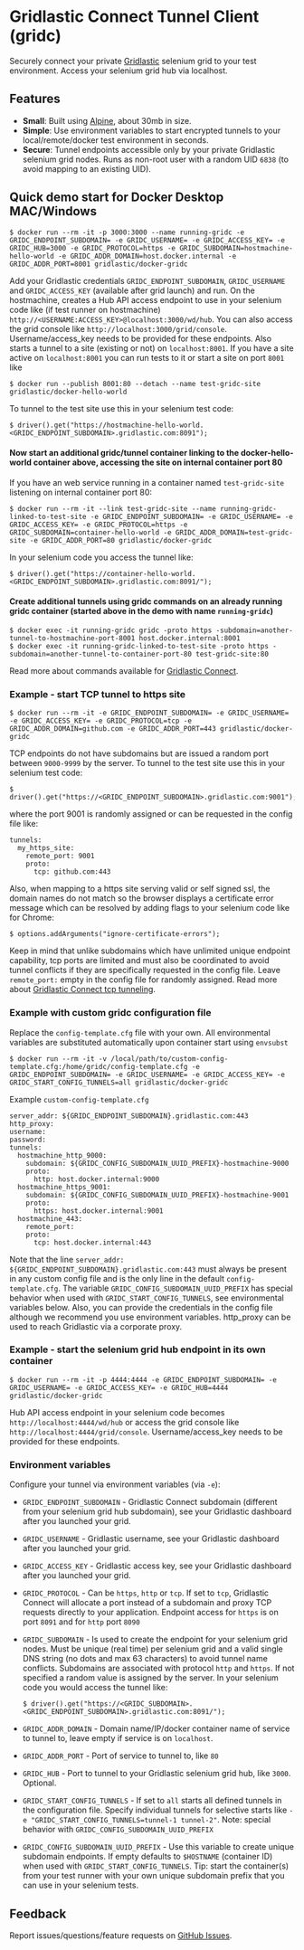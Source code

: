 # Gridlastic Connect Tunnel Client (gridc)
Securely connect your private [Gridlastic][gridlastic] selenium grid to your test environment. Access your selenium grid hub via localhost.


## Features

  * **Small**: Built using [Alpine][alpine], about 30mb in size.
  * **Simple**: Use environment variables to start encrypted tunnels to your local/remote/docker test environment in seconds.
  * **Secure**: Tunnel endpoints accessible only by your private Gridlastic selenium grid nodes. Runs as non-root user with a random UID `6838` (to avoid mapping to an existing UID).

## Quick demo start for Docker Desktop MAC/Windows

    $ docker run --rm -it -p 3000:3000 --name running-gridc -e GRIDC_ENDPOINT_SUBDOMAIN= -e GRIDC_USERNAME= -e GRIDC_ACCESS_KEY= -e GRIDC_HUB=3000 -e GRIDC_PROTOCOL=https -e GRIDC_SUBDOMAIN=hostmachine-hello-world -e GRIDC_ADDR_DOMAIN=host.docker.internal -e GRIDC_ADDR_PORT=8001 gridlastic/docker-gridc

Add your Gridlastic credentials `GRIDC_ENDPOINT_SUBDOMAIN`, `GRIDC_USERNAME` and `GRIDC_ACCESS_KEY` (available after grid launch) and run. On the hostmachine, creates a Hub API access endpoint to use in your selenium code like (if test runner on hostmachine) `http://<USERNAME:ACCESS_KEY>@localhost:3000/wd/hub`. You can also access the grid console like `http://localhost:3000/grid/console`. Username/access_key needs to be provided for these endpoints. Also starts a tunnel to a site (existing or not) on `localhost:8001`. If you have a site active on `localhost:8001` you can run tests to it or start a site on port `8001` like

    $ docker run --publish 8001:80 --detach --name test-gridc-site gridlastic/docker-hello-world

To tunnel to the test site use this in your selenium test code:

    $ driver().get("https://hostmachine-hello-world.<GRIDC_ENDPOINT_SUBDOMAIN>.gridlastic.com:8091");
    

#### Now start an additional gridc/tunnel container linking to the docker-hello-world container above, accessing the site on internal container port 80

If you have an web service running in a container named `test-gridc-site` listening on internal container port 80:

    $ docker run --rm -it --link test-gridc-site --name running-gridc-linked-to-test-site -e GRIDC_ENDPOINT_SUBDOMAIN= -e GRIDC_USERNAME= -e GRIDC_ACCESS_KEY= -e GRIDC_PROTOCOL=https -e GRIDC_SUBDOMAIN=container-hello-world -e GRIDC_ADDR_DOMAIN=test-gridc-site -e GRIDC_ADDR_PORT=80 gridlastic/docker-gridc

In your selenium code you access the tunnel like:

    $ driver().get("https://container-hello-world.<GRIDC_ENDPOINT_SUBDOMAIN>.gridlastic.com:8091/");
    
#### Create additional tunnels using gridc commands on an already running gridc container (started above in the demo with name `running-gridc`) 

    $ docker exec -it running-gridc gridc -proto https -subdomain=another-tunnel-to-hostmachine-port-8001 host.docker.internal:8001
    $ docker exec -it running-gridc-linked-to-test-site -proto https -subdomain=another-tunnel-to-container-port-80 test-gridc-site:80
    
    
Read more about commands available for [Gridlastic Connect][gridlastic-connect].

### Example - start TCP tunnel to https site


    $ docker run --rm -it -e GRIDC_ENDPOINT_SUBDOMAIN= -e GRIDC_USERNAME= -e GRIDC_ACCESS_KEY= -e GRIDC_PROTOCOL=tcp -e GRIDC_ADDR_DOMAIN=github.com -e GRIDC_ADDR_PORT=443 gridlastic/docker-gridc

TCP endpoints do not have subdomains but are issued a random port between `9000-9999` by the server. To tunnel to the test site use this in your selenium test code:

    $ driver().get("https://<GRIDC_ENDPOINT_SUBDOMAIN>.gridlastic.com:9001");

where the port 9001 is randomly assigned or can be requested in the config file like:

```
tunnels:
  my_https_site:
    remote_port: 9001
    proto:
      tcp: github.com:443
```
Also, when mapping to a https site serving valid or self signed ssl, the domain names do not match so the browser displays a certificate error message which can be resolved by adding flags to your selenium code like for Chrome:

    $ options.addArguments("ignore-certificate-errors");

Keep in mind that unlike subdomains which have unlimited unique endpoint capability, tcp ports are limited and must also be coordinated to avoid tunnel conflicts if they are specifically requested in the config file. Leave `remote_port:` empty in the config file for randomly assigned. Read more about [Gridlastic Connect tcp tunneling][gridlastic-connect-tcp].    

### Example with custom gridc configuration file

Replace the `config-template.cfg` file with your own. All environmental variables are substituted automatically upon container start using `envsubst`

    $ docker run --rm -it -v /local/path/to/custom-config-template.cfg:/home/gridc/config-template.cfg -e GRIDC_ENDPOINT_SUBDOMAIN= -e GRIDC_USERNAME= -e GRIDC_ACCESS_KEY= -e GRIDC_START_CONFIG_TUNNELS=all gridlastic/docker-gridc



Example `custom-config-template.cfg`

```
server_addr: ${GRIDC_ENDPOINT_SUBDOMAIN}.gridlastic.com:443
http_proxy:
username:
password:
tunnels:
  hostmachine_http_9000:
    subdomain: ${GRIDC_CONFIG_SUBDOMAIN_UUID_PREFIX}-hostmachine-9000
    proto:
      http: host.docker.internal:9000
  hostmachine_https_9001:
    subdomain: ${GRIDC_CONFIG_SUBDOMAIN_UUID_PREFIX}-hostmachine-9001
    proto:
      https: host.docker.internal:9001
  hostmachine_443:
    remote_port:
    proto:
      tcp: host.docker.internal:443
```

Note that the line `server_addr: ${GRIDC_ENDPOINT_SUBDOMAIN}.gridlastic.com:443` must always be present in any custom config file and is the only line in the default `config-template.cfg`. The variable `GRIDC_CONFIG_SUBDOMAIN_UUID_PREFIX` has special behavior when used with `GRIDC_START_CONFIG_TUNNELS`, see environmental variables below. Also, you can provide the credentials in the config file although we recommend you use environment variables. http_proxy can be used to reach Gridlastic via a corporate proxy.


### Example - start the selenium grid hub endpoint in its own container


    $ docker run --rm -it -p 4444:4444 -e GRIDC_ENDPOINT_SUBDOMAIN= -e GRIDC_USERNAME= -e GRIDC_ACCESS_KEY= -e GRIDC_HUB=4444 gridlastic/docker-gridc

Hub API access endpoint in your selenium code becomes `http://localhost:4444/wd/hub` or access the grid console like `http://localhost:4444/grid/console`. Username/access_key needs to be provided for these endpoints.




### Environment variables

Configure your tunnel via environment variables (via `-e`):

  * `GRIDC_ENDPOINT_SUBDOMAIN` - Gridlastic Connect subdomain (different from your selenium grid hub subdomain), see your Gridlastic dashboard after you launched your grid. 
  * `GRIDC_USERNAME` - Gridlastic username, see your Gridlastic dashboard after you launched your grid. 
  * `GRIDC_ACCESS_KEY` - Gridlastic access key, see your Gridlastic dashboard after you launched your grid. 
  * `GRIDC_PROTOCOL` - Can be `https`, `http`  or `tcp`. If set to `tcp`, Gridlastic Connect will allocate a port instead of a subdomain and proxy TCP requests directly to your application. Endpoint access for `https` is on port `8091` and for `http` port `8090`
  * `GRIDC_SUBDOMAIN` - Is used to create the endpoint for your selenium grid nodes. Must be unique (real time) per selenium grid and a valid single DNS string (no dots and max 63 characters) to avoid tunnel name conflicts. Subdomains are associated with protocol `http` and `https`. If not specified a random value is assigned by the server. In your selenium code you would access the tunnel like:
  
        $ driver().get("https://<GRIDC_SUBDOMAIN>.<GRIDC_ENDPOINT_SUBDOMAIN>.gridlastic.com:8091/");
   
   * `GRIDC_ADDR_DOMAIN` - Domain name/IP/docker container name of service to tunnel to, leave empty if service is on `localhost`.
   * `GRIDC_ADDR_PORT` - Port of service to tunnel to, like `80`
   * `GRIDC_HUB` - Port to tunnel to your Gridlastic selenium grid hub, like `3000`. Optional.
   * `GRIDC_START_CONFIG_TUNNELS` - If set to `all` starts all defined tunnels in the configuration file. Specify individual tunnels for selective starts like `-e "GRIDC_START_CONFIG_TUNNELS=tunnel-1 tunnel-2"`. Note: special behavior with `GRIDC_CONFIG_SUBDOMAIN_UUID_PREFIX`
   * `GRIDC_CONFIG_SUBDOMAIN_UUID_PREFIX` - Use this variable to create unique subdomain endpoints. If empty defaults to `$HOSTNAME` (container ID) when used with `GRIDC_START_CONFIG_TUNNELS`. Tip: start the container(s) from your test runner with your own unique subdomain prefix that you can use in your selenium tests.


## Feedback

Report issues/questions/feature requests on [GitHub Issues][issues].


[issues]:           	https://github.com/gridlastic/docker-gridc/issues
[gridlastic]:       	https://www.gridlastic.com/
[gridlastic-connect]:	https://www.gridlastic.com/gridlastic-connect.html
[gridlastic-connect-tcp]:	https://www.gridlastic.com/gridlastic-connect.html#tcp
[alpine]:				https://registry.hub.docker.com/_/alpine